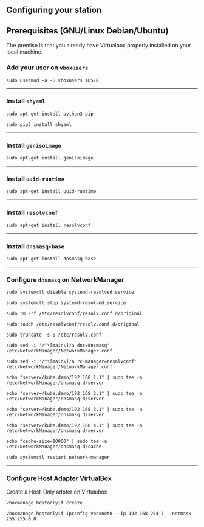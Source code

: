 ## Configuring your station

## Prerequisites (GNU/Linux Debian/Ubuntu)

The premise is that you already have Virtualbox properly installed on your local machine.

### Add your user on `vboxusers`
```
sudo usermod -a -G vboxusers $USER
```
---

### Install `shyaml`
```
sudo apt-get install python3-pip

sudo pip3 install shyaml
```
---

### Install `genisoimage`
```
sudo apt-get install genisoimage
```
---

### Install `uuid-runtime`
```
sudo apt-get install uuid-runtime
```
---

### Install `resolvconf`
```
sudo apt-get install resolvconf
```
---

### Install `dnsmasq-base`
```
sudo apt-get install dnsmasq-base
```
---

### Configure `dnsmasq` on NetworkManager
```
sudo systemctl disable systemd-resolved.service

sudo systemctl stop systemd-resolved.service

sudo rm -rf /etc/resolvconf/resolv.conf.d/original

sudo touch /etc/resolvconf/resolv.conf.d/original

sudo truncate -s 0 /etc/resolv.conf

sudo sed -i '/^\[main\]/a dns=dnsmasq' /etc/NetworkManager/NetworkManager.conf

sudo sed -i '/^\[main\]/a rc-manager=resolvconf' /etc/NetworkManager/NetworkManager.conf

echo "server=/kube.demo/192.168.1.1" | sudo tee -a /etc/NetworkManager/dnsmasq.d/server

echo "server=/kube.demo/192.168.2.1" | sudo tee -a /etc/NetworkManager/dnsmasq.d/server

echo "server=/kube.demo/192.168.3.1" | sudo tee -a /etc/NetworkManager/dnsmasq.d/server

echo "server=/kube.demo/192.168.4.1" | sudo tee -a /etc/NetworkManager/dnsmasq.d/server

echo "cache-size=10000" | sudo tee -a /etc/NetworkManager/dnsmasq.d/cache

sudo systemctl restart network-manager
```
---

### Configure Host Adapter VirtualBox
Create a Host-Only adpter on Virtualbox

```
vboxmanage hostonlyif create

vboxmanage hostonlyif ipconfig vboxnet0 --ip 192.168.254.1 --netmask 255.255.0.0
```
